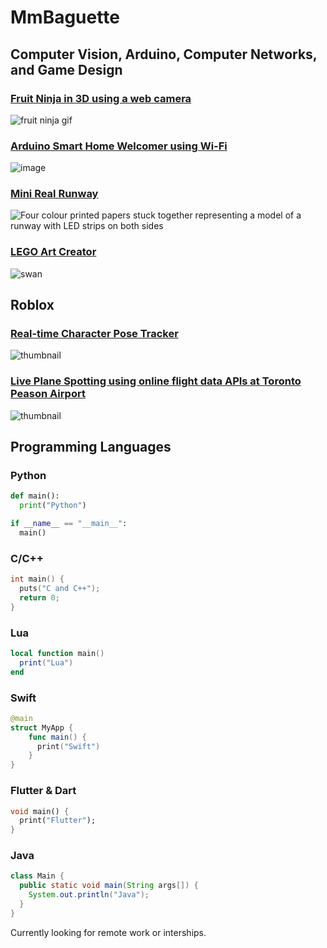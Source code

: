 # MmBaguette

## Computer Vision, Arduino, Computer Networks, and Game Design

### [Fruit Ninja in 3D using a web camera](https://github.com/mmbaguette/Fruit-Ninja-3D)

![fruit ninja gif](https://user-images.githubusercontent.com/76597978/146680831-99c0f914-2de2-42e8-bf02-091144159612.gif)

### [Arduino Smart Home Welcomer using Wi-Fi](https://github.com/mmbaguette/Arduino-Smart-Home-Welcomer/) 

![image](https://user-images.githubusercontent.com/76597978/174444223-ce1790ad-2990-4e25-bdf9-99b5e912cdc1.png)

### [Mini Real Runway](https://github.com/mmbaguette/Mini-Real-Runway)

![Four colour printed papers stuck together representing a model of a runway with LED strips on both sides](https://github.com/user-attachments/assets/af18b858-2311-43b1-999f-3e4f68448d66)

### [LEGO Art Creator](https://github.com/mmbaguette/LEGO-Art-Creator)
![swan](https://user-images.githubusercontent.com/76597978/169671149-3d8ea3a5-2275-4c11-86aa-ebc6137371da.png)

## Roblox

### [Real-time Character Pose Tracker](https://github.com/mmbaguette/Roblox-VR-with-Webcam)
![thumbnail](https://user-images.githubusercontent.com/76597978/177058172-8a5cecb1-5693-42e7-9cfb-2e9d0b853cd0.gif)


### [Live Plane Spotting using online flight data APIs at Toronto Peason Airport](https://www.roblox.com/games/4859404988/LIVE-Plane-Spotting-at-Toronto-Pearson-Airport) 
![thumbnail](https://github.com/mmbaguette/mmbaguette/assets/76597978/635815bb-0308-4ffb-aa28-bc64f8e08c1b)


## Programming Languages

### Python
```python
def main():
  print("Python")

if __name__ == "__main__":
  main()
```

### C/C++
```C
int main() {
  puts("C and C++");
  return 0;
}
```

### Lua
```lua
local function main()
  print("Lua")
end
```

### Swift

```swift
@main
struct MyApp {
    func main() {
      print("Swift")
    }
}
```

### Flutter & Dart

```dart
void main() {
  print("Flutter");
}

```

### Java
```java
class Main {
  public static void main(String args[]) {
    System.out.println("Java");
  }
}
```


Currently looking for remote work or interships. 
